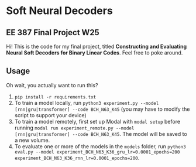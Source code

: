 # Soft Neural Decoders

## EE 387 Final Project W25

Hi! This is the code for my final project, titled **Constructing and Evaluating Neural Soft Decoders for Binary Linear Codes**. Feel free to poke around.

## Usage

Oh wait, you actually want to run this? 

1. `pip install -r requirements.txt`
2. To train a model locally, run `python3 experiment.py --model [rnn|gru|transformer] --code BCH_N63_K45` (you may have to modify the script to support your device)
3. To train a model remotely, first set up Modal with `modal setup` before running `modal run experiment_remote.py --model [rnn|gru|transformer] --code BCH_N63_K45`. The model will be saved to a new volume.
4. To evaluate one or more of the models in the `models` folder, run `python3 eval.py --model experiment_BCH_N63_K36_gru_lr=0.0001_epochs=200 experiment_BCH_N63_K36_rnn_lr=0.0001_epochs=200`.